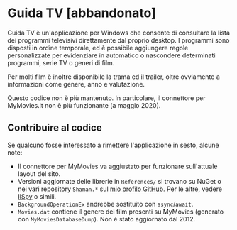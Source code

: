 ﻿# Guida TV [abbandonato]

Guida TV è un'applicazione per Windows che consente di consultare la lista dei programmi televisivi direttamente dal proprio desktop. I programmi sono disposti in ordine temporale, ed è possibile aggiungere regole personalizzate per evidenziare in automatico o nascondere determinati programmi, serie TV o generi di film.

Per molti film è inoltre disponibile la trama ed il trailer, oltre ovviamente a informazioni come genere, anno e valutazione.

Questo codice non è più mantenuto. In particolare, il connettore per MyMovies.it non è più funzionante (a maggio 2020).

## Contribuire al codice
Se qualcuno fosse interessato a rimettere l'applicazione in sesto, alcune note:
* Il connettore per MyMovies va aggiustato per funzionare sull'attuale layout del sito.
* Versioni aggiornate delle librerie in `References/` si trovano su NuGet o nei vari repository `Shaman.*` sul [mio profilo GitHub](https://github.com/antiufo). Per le altre, vedere [IlSpy](https://github.com/icsharpcode/ILSpy/) o simili.
* `BackgroundOperationEx` andrebbe sostituito con `async`/`await`.
* `Movies.dat` contiene il genere dei film presenti su MyMovies (generato con `MyMoviesDatabaseDump`). Non è stato aggiornato dal 2012.
